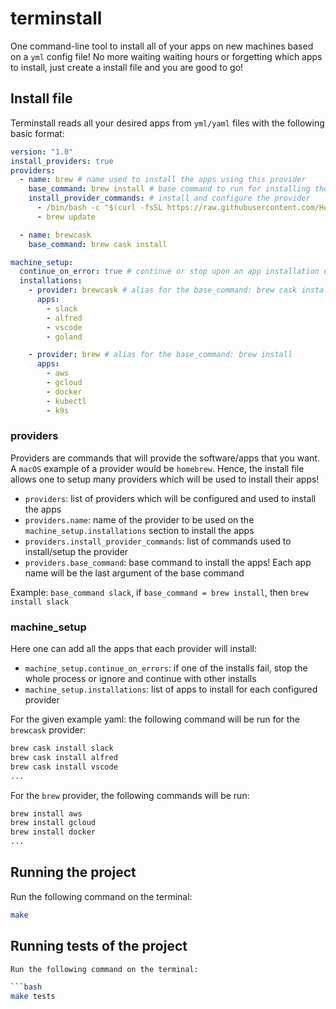 # terminstall

One command-line tool to install all of your apps on new machines based on a `yml` config file! No more waiting waiting hours or forgetting which apps to install, just create a install file and you are good to go!

## Install file

Terminstall reads all your desired apps from `yml/yaml` files with the following basic format:

```yml
version: "1.0"
install_providers: true
providers:
  - name: brew # name used to install the apps using this provider
    base_command: brew install # base command to run for installing the apps when this provider is used
    install_provider_commands: # install and configure the provider
      - /bin/bash -c "$(curl -fsSL https://raw.githubusercontent.com/Homebrew/install/master/install.sh)"
      - brew update

  - name: brewcask
    base_command: brew cask install

machine_setup:
  continue_on_error: true # continue or stop upon an app installation error
  installations:
    - provider: brewcask # alias for the base_command: brew cask install
      apps:
        - slack
        - alfred
        - vscode
        - goland

    - provider: brew # alias for the base_command: brew install
      apps:
        - aws
        - gcloud
        - docker
        - kubectl
        - k9s
```

### providers

Providers are commands that will provide the software/apps that you want. A `macOS` example of a provider would be `homebrew`. Hence, the install file allows one to setup many providers which will be used to install their apps!

- `providers`: list of providers which will be configured and used to install the apps
- `providers.name`: name of the provider to be used on the `machine_setup.installations` section to install the apps
- `providers.install_provider_commands`: list of commands used to install/setup the provider
- `providers.base_command`: base command to install the apps! Each app name will be the last argument of the base command

Example: `base_command slack`, if `base_command = brew install`, then `brew install slack`

### machine_setup

Here one can add all the apps that each provider will install:

- `machine_setup.continue_on_errors`: if one of the installs fail, stop the whole process or ignore and continue with other installs
- `machine_setup.installations`: list of apps to install for each configured provider

For the given example yaml: the following command will be run for the `brewcask` provider:

```bash
brew cask install slack
brew cask install alfred
brew cask install vscode
...
```

For the `brew` provider, the following commands will be run:

```bash
brew install aws
brew install gcloud
brew install docker
...
```

## Running the project

Run the following command on the terminal:

```bash
make
```

## Running tests of the project

````bash
Run the following command on the terminal:

```bash
make tests
````
